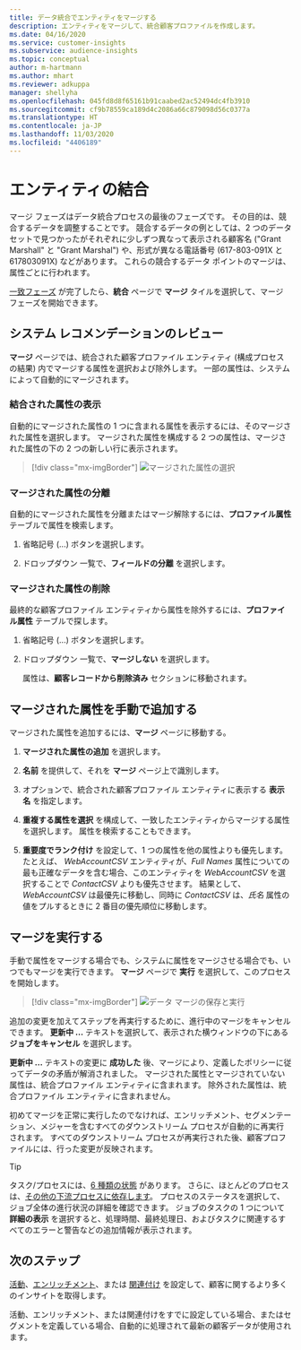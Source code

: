 ```yaml
---
title: データ統合でエンティティをマージする
description: エンティティをマージして、統合顧客プロファイルを作成します。
ms.date: 04/16/2020
ms.service: customer-insights
ms.subservice: audience-insights
ms.topic: conceptual
author: m-hartmann
ms.author: mhart
ms.reviewer: adkuppa
manager: shellyha
ms.openlocfilehash: 045fd8d8f65161b91caabed2ac52494dc4fb3910
ms.sourcegitcommit: cf9b78559ca189d4c2086a66c879098d56c0377a
ms.translationtype: HT
ms.contentlocale: ja-JP
ms.lasthandoff: 11/03/2020
ms.locfileid: "4406189"
---
```

# <a name="merge-entities"></a>エンティティの結合

マージ フェーズはデータ統合プロセスの最後のフェーズです。 その目的は、競合するデータを調整することです。 競合するデータの例としては、2 つのデータ セットで見つかったがそれぞれに少しずつ異なって表示される顧客名 ("Grant Marshall" と "Grant Marshal") や、形式が異なる電話番号 (617-803-091X と 617803091X) などがあります。 これらの競合するデータ ポイントのマージは、属性ごとに行われます。

[一致フェーズ](match-entities.md) が完了したら、**統合** ページで **マージ** タイルを選択して、マージ フェーズを開始できます。

## <a name="review-system-recommendations"></a>システム レコメンデーションのレビュー

**マージ** ページでは、統合された顧客プロファイル エンティティ (構成プロセスの結果) 内でマージする属性を選択および除外します。 一部の属性は、システムによって自動的にマージされます。

### <a name="view-merged-attributes"></a>結合された属性の表示

自動的にマージされた属性の 1 つに含まれる属性を表示するには、そのマージされた属性を選択します。 マージされた属性を構成する 2 つの属性は、マージされた属性の下の 2 つの新しい行に表示されます。

> [!div class="mx-imgBorder"]
> ![マージされた属性の選択](media/configure-data-merge-profile-attributes.png "マージされた属性を選択する")

### <a name="separate-merged-attributes"></a>マージされた属性の分離

自動的にマージされた属性を分離またはマージ解除するには、**プロファイル属性** テーブルで属性を検索します。

1. 省略記号 (...) ボタンを選択します。
  
2. ドロップダウン 一覧で、**フィールドの分離** を選択します。

### <a name="remove-merged-attributes"></a>マージされた属性の削除

最終的な顧客プロファイル エンティティから属性を除外するには、**プロファイル属性** テーブルで探します。

1. 省略記号 (...) ボタンを選択します。
  
2. ドロップダウン 一覧で、**マージしない** を選択します。

   属性は、**顧客レコードから削除済み** セクションに移動されます。

## <a name="manually-add-a-merged-attribute"></a>マージされた属性を手動で追加する

マージされた属性を追加するには、**マージ** ページに移動する。

1. **マージされた属性の追加** を選択します。

2. **名前** を提供して、それを **マージ** ページ上で識別します。

3. オプションで、統合された顧客プロファイル エンティティに表示する **表示名** を指定します。

4. **重複する属性を選択** を構成して、一致したエンティティからマージする属性を選択します。 属性を検索することもできます。

5. **重要度でランク付け** を設定して、1 つの属性を他の属性よりも優先します。 たとえば、 *WebAccountCSV* エンティティが、*Full Names* 属性についての最も正確なデータを含む場合、このエンティティを *WebAccountCSV* を選択することで *ContactCSV* よりも優先させます。 結果として、*WebAccountCSV* は最優先に移動し、同時に *ContactCSV* は、*氏名* 属性の値をプルするときに 2 番目の優先順位に移動します。

## <a name="run-your-merge"></a>マージを実行する

手動で属性をマージする場合でも、システムに属性をマージさせる場合でも、いつでもマージを実行できます。 **マージ** ページで **実行** を選択して、このプロセスを開始します。

> [!div class="mx-imgBorder"]
> ![データ マージの保存と実行](media/configure-data-merge-save-run.png "データ マージの保存と実行")

追加の変更を加えてステップを再実行するために、進行中のマージをキャンセルできます。 **更新中 ...** テキストを選択して、表示された横ウィンドウの下にある **ジョブをキャンセル** を選択します。

**更新中 ...** テキストの変更に **成功した** 後、マージにより、定義したポリシーに従ってデータの矛盾が解消されました。 マージされた属性とマージされていない属性は、統合プロファイル エンティティに含まれます。 除外された属性は、統合プロファイル エンティティに含まれません。

初めてマージを正常に実行したのでなければ、エンリッチメント、セグメンテーション、メジャーを含むすべてのダウンストリーム プロセスが自動的に再実行されます。 すべてのダウンストリーム プロセスが再実行された後、顧客プロファイルには、行った変更が反映されます。

> [!TIP]
> タスク/プロセスには、[6 種類の状態](system.md#status-types) があります。 さらに、ほとんどのプロセスは、[その他の下流プロセスに依存します](system.md#refresh-policies)。 プロセスのステータスを選択して、ジョブ全体の進行状況の詳細を確認できます。 ジョブのタスクの 1 つについて **詳細の表示** を選択すると、処理時間、最終処理日、およびタスクに関連するすべてのエラーと警告などの追加情報が表示されます。

## <a name="next-step"></a>次のステップ

[活動](activities.md)、[エンリッチメント](enrichment-microsoft-graph.md)、または [関連付け](relationships.md) を設定して、顧客に関するより多くのインサイトを取得します。

活動、エンリッチメント、または関連付けをすでに設定している場合、またはセグメントを定義している場合、自動的に処理されて最新の顧客データが使用されます。


